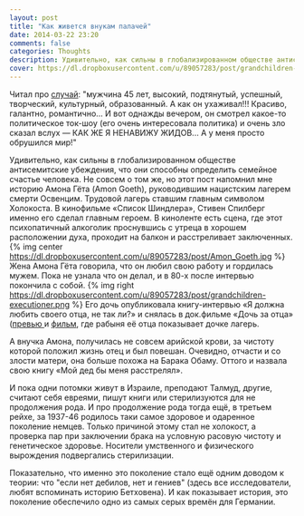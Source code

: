 ```yaml
---
layout: post
title: "Как живется внукам палачей"
date: 2014-03-22 23:20
comments: false
categories: Thoughts
description: Удивительно, как сильны в глобализированном обществе антисемитские убеждения, что они способны определить семейное счастье человека.
cover: https://dl.dropboxusercontent.com/u/89057283/post/grandchildren-executioner.png
---
```

Читал про [случай](http://ru-psiholog.livejournal.com/4840159.html): "мужчина 45 лет, высокий, подтянутый, успешный, творческий, культурный, образованный. А как он ухаживал!!! Красиво, галантно, романтично... И вот однажды вечером, он смотрел какое-то политическое ток-шоу (его очень интересовала политика) и очень зло сказал вслух — КАК ЖЕ Я НЕНАВИЖУ ЖИДОВ... А у меня просто обрушился мир!" 			

Удивительно, как сильны в глобализированном обществе антисемитские убеждения, что они способны определить семейное счастье человека.
Не совсем о том же, но этот пост напомнил мне историю Амона Гёта (Amon Goeth), руководившим нацистским лагерем смерти Освенцим. Трудовой лагерь ставшим главным символом Холокоста. В кинофильме «Список Шиндлера», Стивен Спилберг именно его сделал главным героем. В киноленте есть сцена, где этот психопатичный алкоголик проснувшись с утреца в хорошем расположении духа, проходит на балкон и расстреливает заключенных. 		
{% img center https://dl.dropboxusercontent.com/u/89057283/post/Amon_Goeth.jpg  %}
Жена Амона Гёта говорила, что он любил свою работу и гордилась мужем. Пока не узнала что он делал, и в 80-х после интервью покончила с собой.
{% img right https://dl.dropboxusercontent.com/u/89057283/post/grandchildren-executioner.png %}
Его дочь опубликовала книгу-интервью «Я должна любить своего отца, не так ли?» и снялась в док.фильме «Дочь за отца» ([превью ](http://goo.gl/ZgON62) и [фильм](http://youtu.be/upWkqpg50SU), где 
рабыня её отца показывает дочке лагерь. 			

А внучка Амона, получилась не совсем арийской крови, за чистоту которой положил жизнь отец и был повешан. Очевидно, отчасти и со злости матери, она больше похожа на Барака Обаму. Оттого и назвала свою книгу «Мой дед бы меня расстрелял». 			

И пока одни потомки живут в Израиле, преподают Талмуд, другие, считают себя евреями, пишут книги или стерилизуются для не продолжения рода. И про продолжение рода тогда ещё, в третьем рейхе, за 1937-46 родилось таки самое здоровое и одаренное поколение немцев. Только причиной этому стал не холокост, а проверка пар при заключении брака на условную расовую чистоту и генетическое здоровье. Носители умственного и физического вырождения подвергались стерилизации. 		

Показательно, что именно это поколение стало ещё одним доводом к теории: что "если нет дебилов, нет и гениев" (здесь все исследователи, любят вспоминать историю Бетховена). И как показывает история, это поколение обеспечило одно из самых серых времён для Германии.